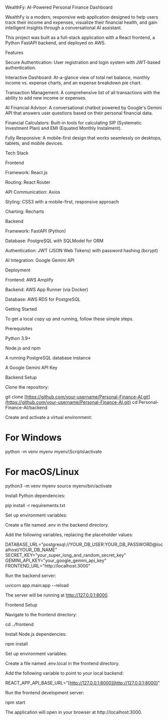 WealthFy: AI-Powered Personal Finance Dashboard

WealthFy is a modern, responsive web application designed to help users track their income and expenses, visualize their financial health, and gain intelligent insights through a conversational AI assistant.

This project was built as a full-stack application with a React frontend, a Python FastAPI backend, and deployed on AWS.

Features

Secure Authentication: User registration and login system with JWT-based authentication.

Interactive Dashboard: At-a-glance view of total net balance, monthly income vs. expense charts, and an expense breakdown pie chart.

Transaction Management: A comprehensive list of all transactions with the ability to add new income or expenses.

AI Financial Advisor: A conversational chatbot powered by Google's Gemini API that answers user questions based on their personal financial data.

Financial Calculators: Built-in tools for calculating SIP (Systematic Investment Plan) and EMI (Equated Monthly Instalment).

Fully Responsive: A mobile-first design that works seamlessly on desktops, tablets, and mobile devices.

Tech Stack

Frontend

Framework: React.js

Routing: React Router

API Communication: Axios

Styling: CSS3 with a mobile-first, responsive approach

Charting: Recharts

Backend

Framework: FastAPI (Python)

Database: PostgreSQL with SQLModel for ORM

Authentication: JWT (JSON Web Tokens) with password hashing (bcrypt)

AI Integration: Google Gemini API

Deployment

Frontend: AWS Amplify

Backend: AWS App Runner (via Docker)

Database: AWS RDS for PostgreSQL

Getting Started

To get a local copy up and running, follow these simple steps.

Prerequisites

Python 3.9+

Node.js and npm

A running PostgreSQL database instance

A Google Gemini API Key

Backend Setup

Clone the repository:

git clone [https://github.com/your-username/Personal-Finance-AI.git](https://github.com/your-username/Personal-Finance-AI.git)
cd Personal-Finance-AI/backend


Create and activate a virtual environment:

# For Windows
python -m venv myenv
myenv\Scripts\activate

# For macOS/Linux
python3 -m venv myenv
source myenv/bin/activate


Install Python dependencies:

pip install -r requirements.txt


Set up environment variables:

Create a file named .env in the backend directory.

Add the following variables, replacing the placeholder values:

DATABASE_URL="postgresql://YOUR_DB_USER:YOUR_DB_PASSWORD@localhost/YOUR_DB_NAME"
SECRET_KEY="your_super_long_and_random_secret_key"
GEMINI_API_KEY="your_google_gemini_api_key"
FRONTEND_URL="http://localhost:3000"


Run the backend server:

uvicorn app.main:app --reload


The server will be running at http://127.0.0.1:8000.

Frontend Setup

Navigate to the frontend directory:

cd ../frontend


Install Node.js dependencies:

npm install


Set up environment variables:

Create a file named .env.local in the frontend directory.

Add the following variable to point to your local backend:

REACT_APP_API_BASE_URL="[http://127.0.0.1:8000](http://127.0.0.1:8000)"


Run the frontend development server:

npm start


The application will open in your browser at http://localhost:3000.


